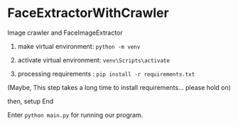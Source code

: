 # FaceExtractorWithCrawler
Image crawler and FaceImageExtractor


1. make virtual environment:
 `python -m venv`

2. activate virtual environment:
`venv\Scripts\activate`

3. processing requirements : 
`pip install -r requirements.txt`

(Maybe, This step takes a long time to install requirements... please hold on)

then, setup End

Enter
`python main.py`
for running our program.
